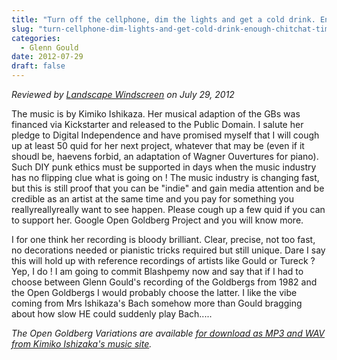 ```yaml
---
title: "Turn off the cellphone, dim the lights and get a cold drink. Enough chitchat, time for some Bach!"
slug: "turn-cellphone-dim-lights-and-get-cold-drink-enough-chitchat-time-some-bach"
categories:
  - Glenn Gould
date: 2012-07-29
draft: false
---
```

*Reviewed by [Landscape Windscreen](https://www.youtube.com/user/LandscapeWindscreen) on July 29, 2012*

The music is by Kimiko Ishikaza. Her musical adaption of the GBs was financed via Kickstarter and released to the Public Domain. I salute her pledge to Digital Independence and have promised myself that I will cough up at least 50 quid for her next project, whatever that may be (even if it shoudl be, haevens forbid, an adaptation of Wagner Ouvertures for piano). Such DIY punk ethics must be supported in days when the music industry has no flipping clue what is going on ! The music industry is changing fast, but this is still proof that you can be "indie" and gain media attention and be credible as an artist at the same time and you pay for something you reallyreallyreally want to see happen. Please cough up a few quid if you can to support her. Google Open Goldberg Project and you will know more.

I for one think her recording is bloody brilliant. Clear, precise, not too fast, no decorations needed or pianistic tricks required but still unique. Dare I say this will hold up with reference recordings of artists like Gould or Tureck ? Yep, I do ! I am going to commit Blashpemy now and say that if I had to choose between Glenn Gould's recording of the Goldbergs from 1982 and the Open Goldbergs I would probably choose the latter. I like the vibe coming from Mrs Ishikaza's Bach somehow more than Gould bragging about how slow HE could suddenly play Bach.....

<em>The Open Goldberg Variations are available [for download as MP3 and WAV from Kimiko Ishizaka's music site](https://music.kimiko-piano.com).</em>